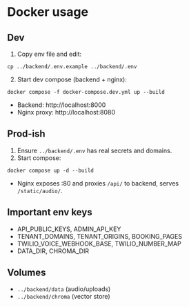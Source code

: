 # Docker usage

## Dev

1) Copy env file and edit:

```
cp ../backend/.env.example ../backend/.env
```

2) Start dev compose (backend + nginx):

```
docker compose -f docker-compose.dev.yml up --build
```

- Backend: http://localhost:8000
- Nginx proxy: http://localhost:8080

## Prod-ish

1) Ensure `../backend/.env` has real secrets and domains.
2) Start compose:

```
docker compose up -d --build
```

- Nginx exposes :80 and proxies `/api/` to backend, serves `/static/audio/`.

## Important env keys

- API_PUBLIC_KEYS, ADMIN_API_KEY
- TENANT_DOMAINS, TENANT_ORIGINS, BOOKING_PAGES
- TWILIO_VOICE_WEBHOOK_BASE, TWILIO_NUMBER_MAP
- DATA_DIR, CHROMA_DIR

## Volumes

- `../backend/data` (audio/uploads)
- `../backend/chroma` (vector store)